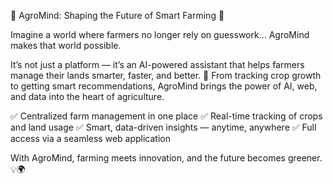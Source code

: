 
🚀 AgroMind: Shaping the Future of Smart Farming 🌾

Imagine a world where farmers no longer rely on guesswork…
AgroMind makes that world possible.

It’s not just a platform — it’s an AI-powered assistant that helps farmers manage their lands smarter, faster, and better. 🌱
From tracking crop growth to getting smart recommendations, AgroMind brings the power of AI, web, and data into the heart of agriculture.

✅ Centralized farm management in one place
✅ Real-time tracking of crops and land usage
✅ Smart, data-driven insights — anytime, anywhere
✅ Full access via a seamless web application

With AgroMind, farming meets innovation, and the future becomes greener. 💡🌍
